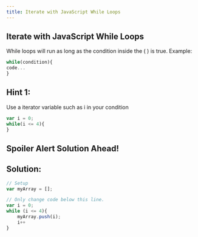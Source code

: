 ```yaml
---
title: Iterate with JavaScript While Loops
---
```

## Iterate with JavaScript While Loops
While loops will run as long as the condition inside the ( ) is true.
Example:
```javascript
while(condition){
code...
}
```

## Hint 1:
Use a iterator variable such as i in your condition
```javascript
var i = 0;
while(i <= 4){
}
```

## Spoiler Alert Solution Ahead!

## Solution:

```javascript
// Setup
var myArray = [];

// Only change code below this line.
var i = 0;
while (i <= 4){
    myArray.push(i);
    i++
}
```
